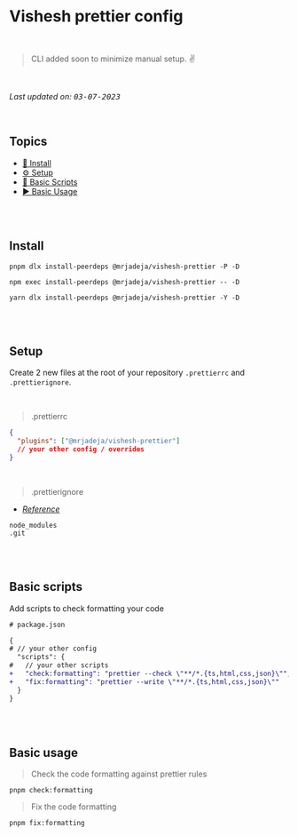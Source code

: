 # Vishesh prettier config

<br>

> CLI added soon to minimize manual setup. ✌️

<br>

_Last updated on: <kbd>03-07-2023</kbd>_

<br>

## Topics

- [📲 Install][install]
- [⚙️ Setup][setup]
- [🦾 Basic Scripts][scripts]
- [▶️ Basic Usage][usage]

<br><br>

## Install

```shell
pnpm dlx install-peerdeps @mrjadeja/vishesh-prettier -P -D
```

```shell
npm exec install-peerdeps @mrjadeja/vishesh-prettier -- -D
```

```shell
yarn dlx install-peerdeps @mrjadeja/vishesh-prettier -Y -D
```

<br><br>

## Setup

Create 2 new files at the root of your repository `.prettierrc` and `.prettierignore`.

<br>

> .prettierrc

```json
{
  "plugins": ["@mrjadeja/vishesh-prettier"]
  // your other config / overrides
}
```

<br>

> .prettierignore

- _[Reference][prettier-ignore]_

```
node_modules
.git
```

<br><br>

## Basic scripts

Add scripts to check formatting your code

```diff
# package.json

{
# // your other config
  "scripts": {
#   // your other scripts
+   "check:formatting": "prettier --check \"**/*.{ts,html,css,json}\"",
+   "fix:formatting": "prettier --write \"**/*.{ts,html,css,json}\""
  }
}
```

<br><br>

## Basic usage

> Check the code formatting against prettier rules

```shell
pnpm check:formatting
```

> Fix the code formatting

```shell
pnpm fix:formatting
```

[prettier-ignore]: https://prettier.io/docs/en/ignore.html "Prettier ignore official documentation"
[install]: #install "Install"
[setup]: #setup "Setup"
[scripts]: #basic-scripts "Basic Scripts"
[usage]: #basic-usage "Basic Usage"
